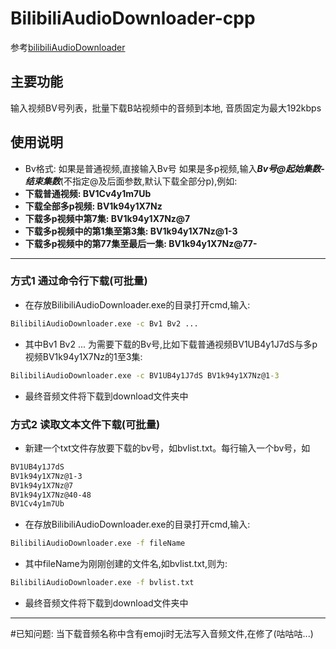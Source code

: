 # BilibiliAudioDownloader-cpp
参考[bilibiliAudioDownloader](https://github.com/nuster1128/bilibiliAudioDownloader)

## 主要功能
输入视频BV号列表，批量下载B站视频中的音频到本地, 音质固定为最大192kbps
## 使用说明

- Bv格式:
如果是普通视频,直接输入Bv号
如果是多p视频,输入***Bv号@起始集数-结束集数***(不指定@及后面参数,默认下载全部分p),例如:
- **下载普通视频: BV1Cv4y1m7Ub**
- **下载全部多p视频: BV1k94y1X7Nz**
- **下载多p视频中第7集: BV1k94y1X7Nz@7**
- **下载多p视频中的第1集至第3集: BV1k94y1X7Nz@1-3**
- **下载多p视频中的第77集至最后一集: BV1k94y1X7Nz@77-**

---

### 方式1 通过命令行下载(可批量)
- 在存放BilibiliAudioDownloader.exe的目录打开cmd,输入:
``` cmd
BilibiliAudioDownloader.exe -c Bv1 Bv2 ...
```

- 其中Bv1 Bv2 ... 为需要下载的Bv号,比如下载普通视频BV1UB4y1J7dS与多p视频BV1k94y1X7Nz的1至3集:
``` cmd
BilibiliAudioDownloader.exe -c BV1UB4y1J7dS BV1k94y1X7Nz@1-3
```

- 最终音频文件将下载到download文件夹中

### 方式2 读取文本文件下载(可批量)

- 新建一个txt文件存放要下载的bv号，如bvlist.txt。每行输入一个bv号，如
``` txt
BV1UB4y1J7dS
BV1k94y1X7Nz@1-3
BV1k94y1X7Nz@7
BV1k94y1X7Nz@40-48
BV1Cv4y1m7Ub
```
- 在存放BilibiliAudioDownloader.exe的目录打开cmd,输入:
``` cmd
BilibiliAudioDownloader.exe -f fileName
```
- 其中fileName为刚刚创建的文件名,如bvlist.txt,则为:
``` cmd
BilibiliAudioDownloader.exe -f bvlist.txt
```

- 最终音频文件将下载到download文件夹中

---

#已知问题: 当下载音频名称中含有emoji时无法写入音频文件,在修了(咕咕咕...)
